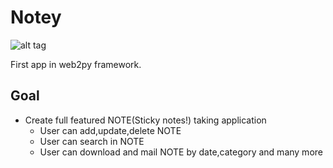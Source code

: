 Notey
=========
![alt tag](https://raw.github.com/jigarmistry/Notey/master/static/images/sticky_notes.png)

First app in web2py framework.

Goal 
------
* Create full featured NOTE(Sticky notes!) taking application
   * User can add,update,delete NOTE
   * User can search in NOTE
   * User can download and mail NOTE by date,category and many more

